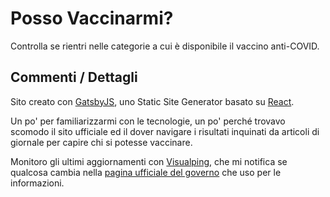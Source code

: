 # Posso Vaccinarmi?

Controlla se rientri nelle categorie a cui è disponibile il vaccino anti-COVID.

## Commenti / Dettagli

Sito creato con [GatsbyJS](https://www.gatsbyjs.com/), uno Static Site Generator
basato su [React](https://reactjs.org/).

Un po' per familiarizzarmi con le tecnologie, un po' perché trovavo scomodo il
sito ufficiale ed il dover navigare i risultati inquinati da articoli di
giornale per capire chi si potesse vaccinare.

Monitoro gli ultimi aggiornamenti con [Visualping](https://visualping.io/), che
mi notifica se qualcosa cambia nella
[pagina ufficiale del governo](https://www.salute.gov.it/portale/nuovocoronavirus/dettaglioFaqNuovoCoronavirus.jsp?lingua=italiano&id=249)
che uso per le informazioni.
